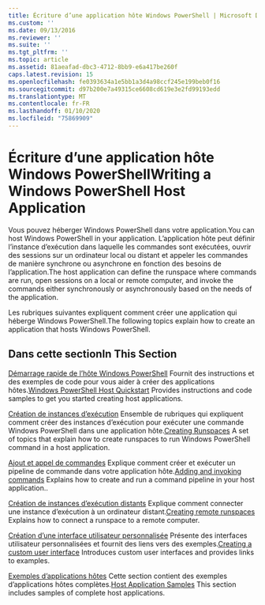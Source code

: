 ```yaml
---
title: Écriture d’une application hôte Windows PowerShell | Microsoft Docs
ms.custom: ''
ms.date: 09/13/2016
ms.reviewer: ''
ms.suite: ''
ms.tgt_pltfrm: ''
ms.topic: article
ms.assetid: 81aeafad-dbc3-4712-8bb9-e6a417be260f
caps.latest.revision: 15
ms.openlocfilehash: fe0393634a1e5bb1a3d4a98ccf245e199beb0f16
ms.sourcegitcommit: d97b200e7a49315ce6608cd619e3e2fd99193edd
ms.translationtype: MT
ms.contentlocale: fr-FR
ms.lasthandoff: 01/10/2020
ms.locfileid: "75869909"
---
```

# <a name="writing-a-windows-powershell-host-application"></a><span data-ttu-id="b1dea-102">Écriture d’une application hôte Windows PowerShell</span><span class="sxs-lookup"><span data-stu-id="b1dea-102">Writing a Windows PowerShell Host Application</span></span>

<span data-ttu-id="b1dea-103">Vous pouvez héberger Windows PowerShell dans votre application.</span><span class="sxs-lookup"><span data-stu-id="b1dea-103">You can host Windows PowerShell in your application.</span></span> <span data-ttu-id="b1dea-104">L’application hôte peut définir l’instance d’exécution dans laquelle les commandes sont exécutées, ouvrir des sessions sur un ordinateur local ou distant et appeler les commandes de manière synchrone ou asynchrone en fonction des besoins de l’application.</span><span class="sxs-lookup"><span data-stu-id="b1dea-104">The host application can define the runspace where commands are run, open sessions on a local or remote computer, and invoke the commands either synchronously or asynchronously based on the needs of the application.</span></span>

<span data-ttu-id="b1dea-105">Les rubriques suivantes expliquent comment créer une application qui héberge Windows PowerShell.</span><span class="sxs-lookup"><span data-stu-id="b1dea-105">The following topics explain how to create an application that hosts Windows PowerShell.</span></span>

## <a name="in-this-section"></a><span data-ttu-id="b1dea-106">Dans cette section</span><span class="sxs-lookup"><span data-stu-id="b1dea-106">In This Section</span></span>

<span data-ttu-id="b1dea-107">[Démarrage rapide de l’hôte Windows PowerShell](./windows-powershell-host-quickstart.md) Fournit des instructions et des exemples de code pour vous aider à créer des applications hôtes.</span><span class="sxs-lookup"><span data-stu-id="b1dea-107">[Windows PowerShell Host Quickstart](./windows-powershell-host-quickstart.md) Provides instructions and code samples to get you started creating host applications.</span></span>

<span data-ttu-id="b1dea-108">[Création de instances d’exécution](./creating-runspaces.md) Ensemble de rubriques qui expliquent comment créer des instances d’exécution pour exécuter une commande Windows PowerShell dans une application hôte.</span><span class="sxs-lookup"><span data-stu-id="b1dea-108">[Creating Runspaces](./creating-runspaces.md) A set of topics that explain how to create runspaces to run Windows PowerShell command in a host application.</span></span>

<span data-ttu-id="b1dea-109">[Ajout et appel de commandes](./adding-and-invoking-commands.md) Explique comment créer et exécuter un pipeline de commande dans votre application hôte.</span><span class="sxs-lookup"><span data-stu-id="b1dea-109">[Adding and invoking commands](./adding-and-invoking-commands.md) Explains how to create and run a command pipeline in your host application..</span></span>

<span data-ttu-id="b1dea-110">[Création de instances d’exécution distants](./creating-remote-runspaces.md) Explique comment connecter une instance d’exécution à un ordinateur distant.</span><span class="sxs-lookup"><span data-stu-id="b1dea-110">[Creating remote runspaces](./creating-remote-runspaces.md) Explains how to connect a runspace to a remote computer.</span></span>

<span data-ttu-id="b1dea-111">[Création d’une interface utilisateur personnalisée](./creating-a-custom-user-interface.md) Présente des interfaces utilisateur personnalisées et fournit des liens vers des exemples.</span><span class="sxs-lookup"><span data-stu-id="b1dea-111">[Creating a custom user interface](./creating-a-custom-user-interface.md) Introduces custom user interfaces and provides links to examples.</span></span>

<span data-ttu-id="b1dea-112">[Exemples d’applications hôtes](./host-application-samples.md) Cette section contient des exemples d’applications hôtes complètes.</span><span class="sxs-lookup"><span data-stu-id="b1dea-112">[Host Application Samples](./host-application-samples.md) This section includes samples of complete host applications.</span></span>
